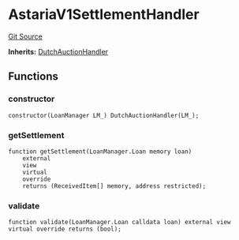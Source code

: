 # AstariaV1SettlementHandler
[Git Source](https://github.com/AstariaXYZ/starport/blob/e51acaefbeb55ecb95b59095c9d800c6e8ce36a5/src/handlers/AstariaV1SettlementHandler.sol)

**Inherits:**
[DutchAuctionHandler](/src/handlers/DutchAuctionHandler.sol/contract.DutchAuctionHandler.md)


## Functions
### constructor


```solidity
constructor(LoanManager LM_) DutchAuctionHandler(LM_);
```

### getSettlement


```solidity
function getSettlement(LoanManager.Loan memory loan)
    external
    view
    virtual
    override
    returns (ReceivedItem[] memory, address restricted);
```

### validate


```solidity
function validate(LoanManager.Loan calldata loan) external view virtual override returns (bool);
```

